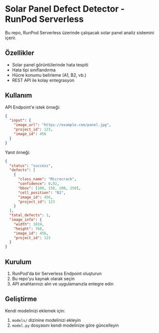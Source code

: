 # Solar Panel Defect Detector - RunPod Serverless

Bu repo, RunPod Serverless üzerinde çalışacak solar panel analiz sistemini içerir.

## Özellikler

- Solar panel görüntülerinde hata tespiti
- Hata tipi sınıflandırma
- Hücre konumu belirleme (A1, B2, vb.)
- REST API ile kolay entegrasyon

## Kullanım

API Endpoint'e istek örneği:

```json
{
  "input": {
    "image_url": "https://example.com/panel.jpg",
    "project_id": 123,
    "image_id": 456
  }
}
```

Yanıt örneği:

```json
{
  "status": "success",
  "defects": [
    {
      "class_name": "Microcrack",
      "confidence": 0.92,
      "bbox": [100, 150, 200, 250],
      "cell_position": "B2",
      "image_id": 456,
      "project_id": 123
    }
  ],
  "total_defects": 1,
  "image_info": {
    "width": 1024,
    "height": 768,
    "image_id": 456,
    "project_id": 123
  }
}
```

## Kurulum

1. RunPod'da bir Serverless Endpoint oluşturun
2. Bu repo'yu kaynak olarak seçin
3. API anahtarınızı alın ve uygulamanızla entegre edin

## Geliştirme

Kendi modelinizi eklemek için:
1. `models/` dizinine modelinizi ekleyin
2. `model.py` dosyasını kendi modelinize göre güncelleyin
